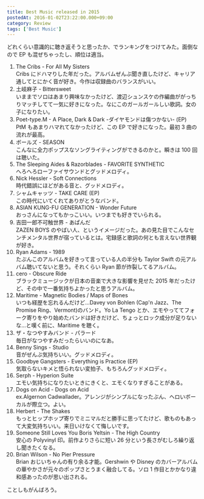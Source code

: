 ```yaml
---
title: Best Music released in 2015
postedAt: 2016-01-02T23:22:00.000+09:00
category: Review
tags: ['Best Music']
---
```


どれくらい意識的に聴き返そうと思ったか、でランキングをつけてみた。面倒なので EP も混ぜちゃったし、順位は適当。

1. The Cribs - For All My Sisters  
   Cribs にドハマりした年だった。アルバムぜんぶ聞き直したけど、キャリア通してとにかく音が好き。今作は収録曲のバランスがいい。
2. 土岐麻子 - Bittersweet  
   いままでソロはあまり興味なかったけど、渡辺シュンスケの作編曲ががっちりマッチしてて一気に好きになった。なにこのガールガールしい歌詞。女の子になりたい。
3. Poet-type.M - A Place, Dark & Dark -ダイヤモンドは傷つかない- (EP)  
   PtM もあまりハマれてなかったけど、この EP で好きになった。最初 3 曲の流れが最高。
4. ボールズ - SEASON  
   こんなに全力ポップスなソングライティングができるのかと。瞬きは 100 回は聴いた。
5. The Sleeping Aides & Razorblades - FAVORITE SYNTHETIC  
   へろへろローファイサウンドとグッドメロディ。
6. Nick Hessler - Soft Connections  
   時代錯誤にほどがある音と、グッドメロディ。
7. シャムキャッツ - TAKE CARE (EP)  
   この時代にいてくれてありがとうなバンド。
8. ASIAN KUNG-FU GENERATION - Wonder Future  
   おっさんになってもかっこいい。いつまでも好きでいられる。
9. 吉田一郎不可触世界 - あぱんだ  
   ZAZEN BOYS のやばい人、というイメージだった。あの見た目でこんなセンチメンタル世界が宿っているとは。宅録感と歌詞の何とも言えない世界観が好き。
10. Ryan Adams - 1989  
    たぶんこのアルバムを好きって言っている人の半分も Taylor Swift の元アルバム聴いてないと思う。それくらい Ryan 節が炸裂してるアルバム。
11. cero - Obscure Ride  
    ブラックミュージックが日本の音楽で大きな影響を見せた 2015 年だったけど、その中で一番気持ちよかったと思うアルバム。
12. Maritime - Magnetic Bodies / Maps of Bones  
    いつも経歴を忘れるんだけど…Davey von Bohlen (Cap'n Jazz、The Promise Ring、Vermont)のバンド。Yo La Tengo とか、エモやっててフォーク寄りをやり始めたバンドは好きだけど、ちょっとロック成分が足りないな…と嘆く前に、Maritime を聴く。
13. ザ・なつやすみバンド - パラード  
    毎日がなつやすみだったらいいのになあ。
14. Benny Sings - Studio  
    音がぜんぶ気持ちいい。グッドメロディ。
15. Goodbye Gangsters - Everything is Practice (EP)  
    気取らないキメと悟られない変拍子、もちろんグッドメロディ。
16. Serph - Hyperion Suite  
    エモい気持ちになりたいときにきくと、エモくなりすぎることがある。
17. Dogs on Acid - Dogs on Acid  
    ex.Algernon Cadwallader。アレンジがシンプルになったぶん、ヘロいボーカルが際立つ。よい。
18. Herbert - The Shakes  
    もっとヒップホップ寄りでミニマルだと勝手に思ってたけど、歌ものもあって大変気持ちいい。来日いけなくて悔しいです。
19. Someone Still Loves You Boris Yeltsin - The High Country  
    安心の Polyvinyl 印。前作よりさらに短い 26 分という長さがむしろ繰り返し聞きたくなる。
20. Brian Wilson - No Pier Pressure  
    Brian おじいちゃんの有り余る才能。Gershwin や Disney のカバーアルバムの華やかさが元々のポップさとうまく融合してる。ソロ 1 作目とかかなり違和感あったのが思い出される。

ことしもがんばろう。
